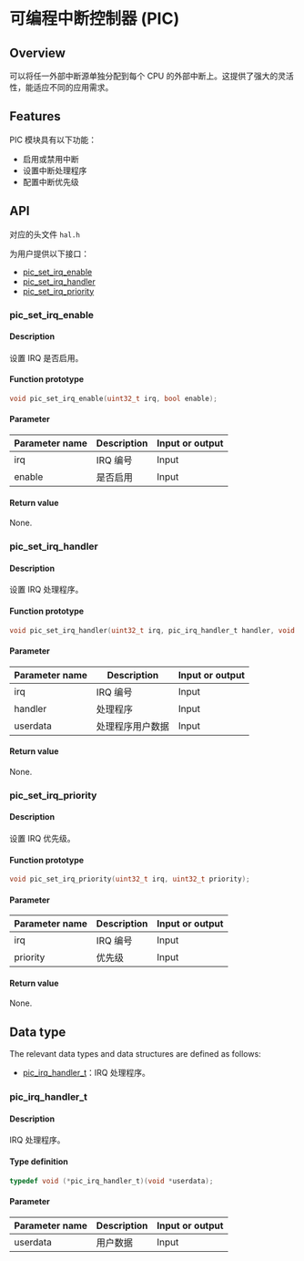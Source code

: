 # 可编程中断控制器 (PIC)

## Overview

可以将任一外部中断源单独分配到每个 CPU 的外部中断上。这提供了强大的灵活性，能适应不同的应用需求。

## Features

PIC 模块具有以下功能：

- 启用或禁用中断
- 设置中断处理程序
- 配置中断优先级

## API

对应的头文件 `hal.h`

为用户提供以下接口：

- [pic\_set\_irq\_enable](#picsetirqenable)
- [pic\_set\_irq\_handler](#picsetirqhandler)
- [pic\_set\_irq\_priority](#picsetirqpriority)

### pic\_set\_irq\_enable

#### Description

设置 IRQ 是否启用。

#### Function prototype

```c
void pic_set_irq_enable(uint32_t irq, bool enable);
```

#### Parameter

| Parameter name     |   Description         |  Input or output  |
| ----------- | -------------- | --------- |
| irq         | IRQ 编号       | Input      |
| enable      | 是否启用        | Input      |

#### Return value

None.

### pic\_set\_irq\_handler

#### Description

设置 IRQ 处理程序。

#### Function prototype

```c
void pic_set_irq_handler(uint32_t irq, pic_irq_handler_t handler, void *userdata);
```

#### Parameter

| Parameter name     |   Description         |  Input or output  |
| ----------- | -------------- | --------- |
| irq         | IRQ 编号       | Input      |
| handler     | 处理程序        | Input      |
| userdata    | 处理程序用户数据 | Input      |

#### Return value

None.

### pic\_set\_irq\_priority

#### Description

设置 IRQ 优先级。

#### Function prototype

```c
void pic_set_irq_priority(uint32_t irq, uint32_t priority);
```

#### Parameter

| Parameter name  |   Description         |  Input or output  |
| -------- | -------------- | --------- |
| irq      | IRQ 编号       | Input      |
| priority | 优先级         | Input      |

#### Return value

None.

## Data type

The relevant data types and data structures are defined as follows:

- [pic\_irq\_handler\_t](#picirqhandlert)：IRQ 处理程序。

### pic\_irq\_handler\_t

#### Description

IRQ 处理程序。

#### Type definition

```c
typedef void (*pic_irq_handler_t)(void *userdata);
```

#### Parameter

| Parameter name    |   Description         |  Input or output  |
| ---------- | -------------- | --------- |
| userdata   | 用户数据        | Input      |